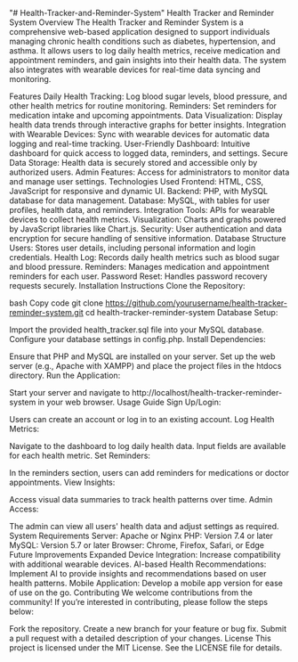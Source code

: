 "# Health-Tracker-and-Reminder-System" 
Health Tracker and Reminder System
Overview
The Health Tracker and Reminder System is a comprehensive web-based application designed to support individuals managing chronic health conditions such as diabetes, hypertension, and asthma. It allows users to log daily health metrics, receive medication and appointment reminders, and gain insights into their health data. The system also integrates with wearable devices for real-time data syncing and monitoring.

Features
Daily Health Tracking: Log blood sugar levels, blood pressure, and other health metrics for routine monitoring.
Reminders: Set reminders for medication intake and upcoming appointments.
Data Visualization: Display health data trends through interactive graphs for better insights.
Integration with Wearable Devices: Sync with wearable devices for automatic data logging and real-time tracking.
User-Friendly Dashboard: Intuitive dashboard for quick access to logged data, reminders, and settings.
Secure Data Storage: Health data is securely stored and accessible only by authorized users.
Admin Features: Access for administrators to monitor data and manage user settings.
Technologies Used
Frontend: HTML, CSS, JavaScript for responsive and dynamic UI.
Backend: PHP, with MySQL database for data management.
Database: MySQL, with tables for user profiles, health data, and reminders.
Integration Tools: APIs for wearable devices to collect health metrics.
Visualization: Charts and graphs powered by JavaScript libraries like Chart.js.
Security: User authentication and data encryption for secure handling of sensitive information.
Database Structure
Users: Stores user details, including personal information and login credentials.
Health Log: Records daily health metrics such as blood sugar and blood pressure.
Reminders: Manages medication and appointment reminders for each user.
Password Reset: Handles password recovery requests securely.
Installation Instructions
Clone the Repository:

bash
Copy code
git clone https://github.com/yourusername/health-tracker-reminder-system.git
cd health-tracker-reminder-system
Database Setup:

Import the provided health_tracker.sql file into your MySQL database.
Configure your database settings in config.php.
Install Dependencies:

Ensure that PHP and MySQL are installed on your server.
Set up the web server (e.g., Apache with XAMPP) and place the project files in the htdocs directory.
Run the Application:

Start your server and navigate to http://localhost/health-tracker-reminder-system in your web browser.
Usage Guide
Sign Up/Login:

Users can create an account or log in to an existing account.
Log Health Metrics:

Navigate to the dashboard to log daily health data. Input fields are available for each health metric.
Set Reminders:

In the reminders section, users can add reminders for medications or doctor appointments.
View Insights:

Access visual data summaries to track health patterns over time.
Admin Access:

The admin can view all users' health data and adjust settings as required.
System Requirements
Server: Apache or Nginx
PHP: Version 7.4 or later
MySQL: Version 5.7 or later
Browser: Chrome, Firefox, Safari, or Edge
Future Improvements
Expanded Device Integration: Increase compatibility with additional wearable devices.
AI-based Health Recommendations: Implement AI to provide insights and recommendations based on user health patterns.
Mobile Application: Develop a mobile app version for ease of use on the go.
Contributing
We welcome contributions from the community! If you’re interested in contributing, please follow the steps below:

Fork the repository.
Create a new branch for your feature or bug fix.
Submit a pull request with a detailed description of your changes.
License
This project is licensed under the MIT License. See the LICENSE file for details.

